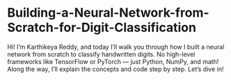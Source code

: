 # Building-a-Neural-Network-from-Scratch-for-Digit-Classification
Hi! I’m Karthikeya Reddy, and today I’ll walk you through how I built a neural network from scratch to classify handwritten digits. No high-level frameworks like TensorFlow or PyTorch — just Python, NumPy, and math! Along the way, I’ll explain the concepts and code step by step. Let’s dive in!
